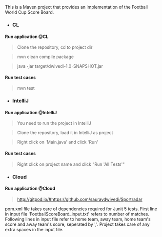 This is a Maven project that provides an implementation of the Football World Cup Score Board. 

- ### CL

#### Run application @CL

> Clone the repository, cd to project dir

> mvn clean compile package

> java -jar target/dwivedi-1.0-SNAPSHOT.jar

#### Run test cases

> mvn test

- ### IntelliJ

#### Run application @IntelliJ

> You need to run the project in IntelliJ

> Clone the repository, load it in IntelliJ as project

> Right click on 'Main.java' and click 'Run'

#### Run test cases

> Right click on project name and click "Run 'All Tests'"

- ### Cloud

#### Run application @Cloud

> http://gitpod.io/#https://github.com/sauravdwivedi/Sportradar

pom.xml file takes care of dependencies required for Junit 5 tests. First line in input file 'FootballScoreBoard_input.txt' refers to number of matches. Following lines in input file refer to home team, away team, home team's score and away team's score, seperated by ','. Project takes care of any extra spaces in the input file. 
